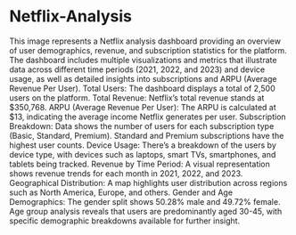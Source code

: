 # Netflix-Analysis
This image represents a Netflix analysis dashboard providing an overview of user demographics, revenue, and subscription statistics for the platform. The dashboard includes multiple visualizations and metrics that illustrate data across different time periods (2021, 2022, and 2023) and device usage, as well as detailed insights into subscriptions and ARPU (Average Revenue Per User).
Total Users: The dashboard displays a total of 2,500 users on the platform.
Total Revenue: Netflix’s total revenue stands at $350,768.
ARPU (Average Revenue Per User): The ARPU is calculated at $13, indicating the average income Netflix generates per user.
Subscription Breakdown: Data shows the number of users for each subscription type (Basic, Standard, Premium). Standard and Premium subscriptions have the highest user counts.
Device Usage: There’s a breakdown of the users by device type, with devices such as laptops, smart TVs, smartphones, and tablets being tracked.
Revenue by Time Period: A visual representation shows revenue trends for each month in 2021, 2022, and 2023.
Geographical Distribution: A map highlights user distribution across regions such as North America, Europe, and others.
Gender and Age Demographics: The gender split shows 50.28% male and 49.72% female. Age group analysis reveals that users are predominantly aged 30-45, with specific demographic breakdowns available for further insight.
